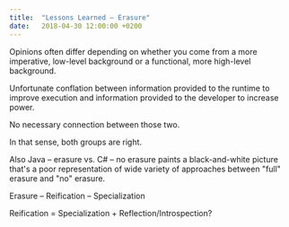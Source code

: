 ```yaml
---
title:  "Lessons Learned – Erasure"
date:   2018-04-30 12:00:00 +0200
---
```


Opinions often differ depending on whether you come from a more imperative,
low-level background or a functional, more high-level background.

Unfortunate conflation between information provided to the runtime to improve
execution and information provided to the developer to increase power.

No necessary connection between those two.

In that sense, both groups are right.

Also Java – erasure vs. C# – no erasure paints a black-and-white picture that's
a poor representation of wide variety of approaches between "full" erasure and
"no" erasure.

Erasure – Reification – Specialization

Reification = Specialization + Reflection/Introspection?
